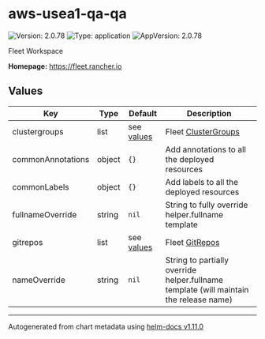 # aws-usea1-qa-qa

![Version: 2.0.78](https://img.shields.io/badge/Version-2.0.78-informational?style=flat-square) ![Type: application](https://img.shields.io/badge/Type-application-informational?style=flat-square) ![AppVersion: 2.0.78](https://img.shields.io/badge/AppVersion-2.0.78-informational?style=flat-square)

Fleet Workspace

**Homepage:** <https://fleet.rancher.io>

## Values

| Key | Type | Default | Description |
|-----|------|---------|-------------|
| clustergroups | list | see [values](values.yaml) | Fleet [ClusterGroups](https://fleet.rancher.io/cluster-group) |
| commonAnnotations | object | `{}` | Add annotations to all the deployed resources |
| commonLabels | object | `{}` | Add labels to all the deployed resources |
| fullnameOverride | string | `nil` | String to fully override helper.fullname template |
| gitrepos | list | see [values](values.yaml) | Fleet [GitRepos](https://fleet.rancher.io/gitrepo-add) |
| nameOverride | string | `nil` | String to partially override helper.fullname template (will maintain the release name) |

----------------------------------------------
Autogenerated from chart metadata using [helm-docs v1.11.0](https://github.com/norwoodj/helm-docs/releases/v1.11.0)
